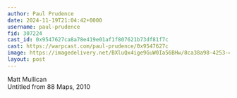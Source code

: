 ```yaml
---
author: Paul Prudence
date: 2024-11-19T21:04:42+0000
username: paul-prudence
fid: 307224
cast_id: 0x9547627ca8a78e419e01af1f807621b73df81f7c
cast: https://warpcast.com/paul-prudence/0x9547627c
image: https://imagedelivery.net/BXluQx4ige9GuW0Ia56BHw/8ca38a98-4253-4442-e3c1-580ac66fc800/original
layout: post
---
```

Matt Mullican  
Untitled from 88 Maps, 2010  

<img src='https://imagedelivery.net/BXluQx4ige9GuW0Ia56BHw/8ca38a98-4253-4442-e3c1-580ac66fc800/original' alt='' referrerpolicy='no-referrer'/>